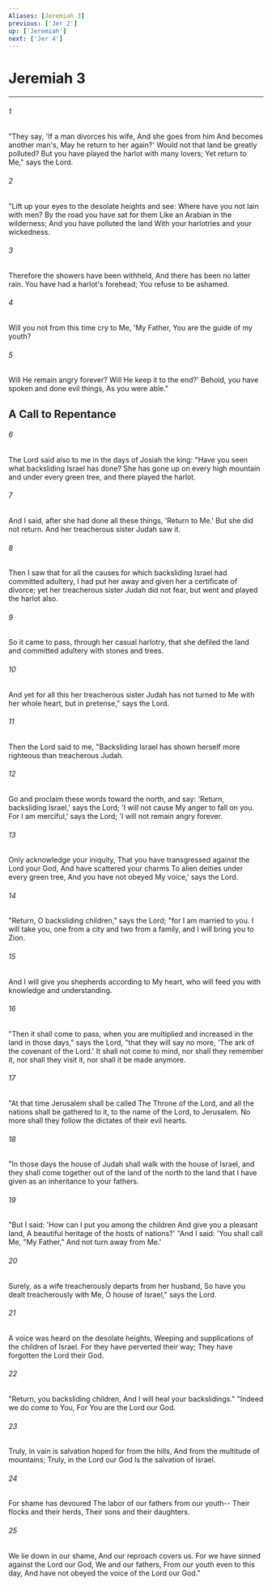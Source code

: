 ```yaml
---
Aliases: [Jeremiah 3]
previous: ['Jer 2']
up: ['Jeremiah']
next: ['Jer 4']
---
```

# Jeremiah 3

***


###### 1 
"They say, 'If a man divorces his wife, And she goes from him And becomes another man's, May he return to her again?' Would not that land be greatly polluted? But you have played the harlot with many lovers; Yet return to Me," says the Lord. 

###### 2 
"Lift up your eyes to the desolate heights and see: Where have you not lain with men? By the road you have sat for them Like an Arabian in the wilderness; And you have polluted the land With your harlotries and your wickedness. 

###### 3 
Therefore the showers have been withheld, And there has been no latter rain. You have had a harlot's forehead; You refuse to be ashamed. 

###### 4 
Will you not from this time cry to Me, 'My Father, You are the guide of my youth? 

###### 5 
Will He remain angry forever? Will He keep it to the end?' Behold, you have spoken and done evil things, As you were able." 

## A Call to Repentance 

###### 6 
The Lord said also to me in the days of Josiah the king: "Have you seen what backsliding Israel has done? She has gone up on every high mountain and under every green tree, and there played the harlot. 

###### 7 
And I said, after she had done all these things, 'Return to Me.' But she did not return. And her treacherous sister Judah saw it. 

###### 8 
Then I saw that for all the causes for which backsliding Israel had committed adultery, I had put her away and given her a certificate of divorce; yet her treacherous sister Judah did not fear, but went and played the harlot also. 

###### 9 
So it came to pass, through her casual harlotry, that she defiled the land and committed adultery with stones and trees. 

###### 10 
And yet for all this her treacherous sister Judah has not turned to Me with her whole heart, but in pretense," says the Lord. 

###### 11 
Then the Lord said to me, "Backsliding Israel has shown herself more righteous than treacherous Judah. 

###### 12 
Go and proclaim these words toward the north, and say: 'Return, backsliding Israel,' says the Lord; 'I will not cause My anger to fall on you. For I am merciful,' says the Lord; 'I will not remain angry forever. 

###### 13 
Only acknowledge your iniquity, That you have transgressed against the Lord your God, And have scattered your charms To alien deities under every green tree, And you have not obeyed My voice,' says the Lord. 

###### 14 
"Return, O backsliding children," says the Lord; "for I am married to you. I will take you, one from a city and two from a family, and I will bring you to Zion. 

###### 15 
And I will give you shepherds according to My heart, who will feed you with knowledge and understanding. 

###### 16 
"Then it shall come to pass, when you are multiplied and increased in the land in those days," says the Lord, "that they will say no more, 'The ark of the covenant of the Lord.' It shall not come to mind, nor shall they remember it, nor shall they visit it, nor shall it be made anymore. 

###### 17 
"At that time Jerusalem shall be called The Throne of the Lord, and all the nations shall be gathered to it, to the name of the Lord, to Jerusalem. No more shall they follow the dictates of their evil hearts. 

###### 18 
"In those days the house of Judah shall walk with the house of Israel, and they shall come together out of the land of the north to the land that I have given as an inheritance to your fathers. 

###### 19 
"But I said: 'How can I put you among the children And give you a pleasant land, A beautiful heritage of the hosts of nations?' "And I said: 'You shall call Me, "My Father," And not turn away from Me.' 

###### 20 
Surely, as a wife treacherously departs from her husband, So have you dealt treacherously with Me, O house of Israel," says the Lord. 

###### 21 
A voice was heard on the desolate heights, Weeping and supplications of the children of Israel. For they have perverted their way; They have forgotten the Lord their God. 

###### 22 
"Return, you backsliding children, And I will heal your backslidings." "Indeed we do come to You, For You are the Lord our God. 

###### 23 
Truly, in vain is salvation hoped for from the hills, And from the multitude of mountains; Truly, in the Lord our God Is the salvation of Israel. 

###### 24 
For shame has devoured The labor of our fathers from our youth-- Their flocks and their herds, Their sons and their daughters. 

###### 25 
We lie down in our shame, And our reproach covers us. For we have sinned against the Lord our God, We and our fathers, From our youth even to this day, And have not obeyed the voice of the Lord our God."
